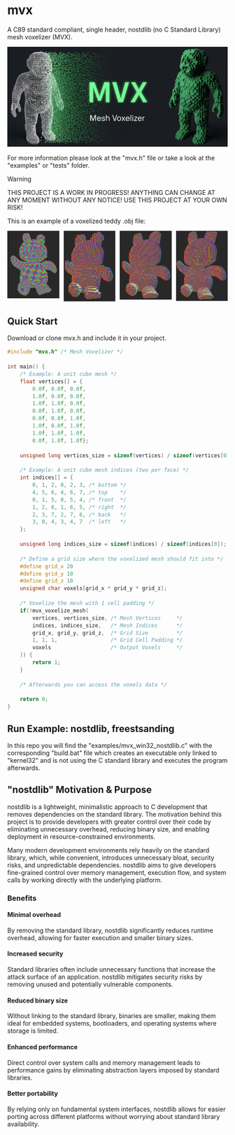 # mvx
A C89 standard compliant, single header, nostdlib (no C Standard Library) mesh voxelizer (MVX).

<p align="center">
<a href="https://github.com/nickscha/mvx"><img src="assets/mvx.png"></a>
</p>

For more information please look at the "mvx.h" file or take a look at the "examples" or "tests" folder.

> [!WARNING]
> THIS PROJECT IS A WORK IN PROGRESS! ANYTHING CAN CHANGE AT ANY MOMENT WITHOUT ANY NOTICE! USE THIS PROJECT AT YOUR OWN RISK!

<p>This is an example of a voxelized teddy .obj file:</p>
<div style="display: flex; justify-content: space-between; gap: 10px;">
  <a href="https://github.com/nickscha/mvx">
    <img src="assets/teddy.png" width="200">
  </a>
  <a href="https://github.com/nickscha/mvx">
    <img src="assets/teddy_voxel_050.png" width="200">
  </a>
  <a href="https://github.com/nickscha/mvx">
    <img src="assets/teddy_voxel_100.png" width="200">
  </a>
  <a href="https://github.com/nickscha/mvx">
    <img src="assets/teddy_voxel_512.png" width="200">
  </a>
</div>

## Quick Start

Download or clone mvx.h and include it in your project.

```C
#include "mvx.h" /* Mesh Voxelizer */

int main() {
    /* Example: A unit cube mesh */
    float vertices[] = {
        0.0f, 0.0f, 0.0f,
        1.0f, 0.0f, 0.0f,
        1.0f, 1.0f, 0.0f,
        0.0f, 1.0f, 0.0f,
        0.0f, 0.0f, 1.0f,
        1.0f, 0.0f, 1.0f,
        1.0f, 1.0f, 1.0f,
        0.0f, 1.0f, 1.0f};

    unsigned long vertices_size = sizeof(vertices) / sizeof(vertices[0]);

    /* Example: A unit cube mesh indices (two per face) */
    int indices[] = {
        0, 1, 2, 0, 2, 3, /* bottom */
        4, 5, 6, 4, 6, 7, /* top    */
        0, 1, 5, 0, 5, 4, /* front  */
        1, 2, 6, 1, 6, 5, /* right  */
        2, 3, 7, 2, 7, 6, /* back   */
        3, 0, 4, 3, 4, 7  /* left   */
    };

    unsigned long indices_size = sizeof(indices) / sizeof(indices[0]);

    /* Define a grid size where the voxelized mesh should fit into */
    #define grid_x 20
    #define grid_y 10
    #define grid_z 10
    unsigned char voxels[grid_x * grid_y * grid_z];

    /* Voxelize the mesh with 1 cell padding */
    if(!mvx_voxelize_mesh(
        vertices, vertices_size, /* Mesh Vertices     */
        indices, indices_size,   /* Mesh Indices      */
        grid_x, grid_y, grid_z,  /* Grid Size         */
        1, 1, 1,                 /* Grid Cell Padding */
        voxels                   /* Output Voxels     */
    )) {
        return 1;
    }

    /* Afterwards you can access the voxels data */

    return 0;
}
```

## Run Example: nostdlib, freestsanding

In this repo you will find the "examples/mvx_win32_nostdlib.c" with the corresponding "build.bat" file which
creates an executable only linked to "kernel32" and is not using the C standard library and executes the program afterwards.

## "nostdlib" Motivation & Purpose

nostdlib is a lightweight, minimalistic approach to C development that removes dependencies on the standard library. The motivation behind this project is to provide developers with greater control over their code by eliminating unnecessary overhead, reducing binary size, and enabling deployment in resource-constrained environments.

Many modern development environments rely heavily on the standard library, which, while convenient, introduces unnecessary bloat, security risks, and unpredictable dependencies. nostdlib aims to give developers fine-grained control over memory management, execution flow, and system calls by working directly with the underlying platform.

### Benefits

#### Minimal overhead
By removing the standard library, nostdlib significantly reduces runtime overhead, allowing for faster execution and smaller binary sizes.

#### Increased security
Standard libraries often include unnecessary functions that increase the attack surface of an application. nostdlib mitigates security risks by removing unused and potentially vulnerable components.

#### Reduced binary size
Without linking to the standard library, binaries are smaller, making them ideal for embedded systems, bootloaders, and operating systems where storage is limited.

#### Enhanced performance
Direct control over system calls and memory management leads to performance gains by eliminating abstraction layers imposed by standard libraries.

#### Better portability
By relying only on fundamental system interfaces, nostdlib allows for easier porting across different platforms without worrying about standard library availability.
